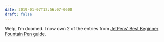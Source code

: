```yaml
---
date: 2019-01-07T12:56:07-0600
draft: false
---
```




Welp, I’m doomed. I now own 2 of the entries from [JetPens’ Best Beginner Fountain Pen guide](https://www.jetpens.com/blog/the-best-beginner-fountain-pens/pt/862).



